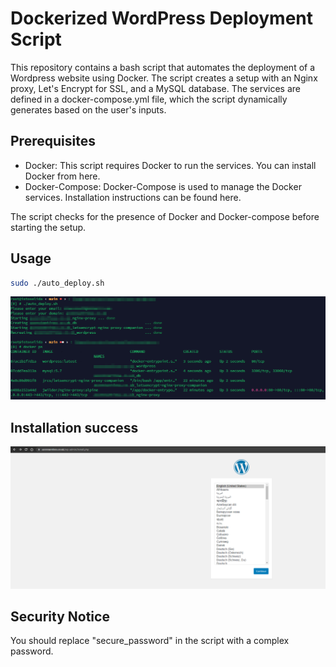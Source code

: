 # Dockerized WordPress Deployment Script
This repository contains a bash script that automates the deployment of a Wordpress website using Docker. The script creates a setup with an Nginx proxy, Let's Encrypt for SSL, and a MySQL database. The services are defined in a docker-compose.yml file, which the script dynamically generates based on the user's inputs.

## Prerequisites
- Docker: This script requires Docker to run the services. You can install Docker from here.
- Docker-Compose: Docker-Compose is used to manage the Docker services. Installation instructions can be found here.

The script checks for the presence of Docker and Docker-compose before starting the setup.

## Usage

```bash
sudo ./auto_deploy.sh
```

![Running](assets/2023-05-22_15_10_34-Termius_-_work.png)

## Installation success

![Success](assets/2023-05-22_15_09_38-WordPress_Installation.png)


## Security Notice

You should replace "secure_password" in the script with a complex password.
